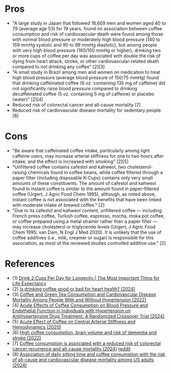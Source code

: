 # Pros
- "A large study in Japan that followed 18,609 men and women aged 40 to 79 (average age 53) for 19 years, found no association between coffee consumption and risk of cardiovascular death were found among those with normal blood pressure or moderately high blood pressure (140 to 159 mmHg systolic and 90 to 99 mmHg diastolic), but among people with very high blood pressure (160/100 mmHg or higher), drinking two or more cups of coffee per day was associated with double the risk of dying from heart attack, stroke, or other cardiovascular-related death compared to not drinking any coffee" [2][3]
- "A small study in Brazil among men and women on medication to treat high blood pressure (average blood pressure of 150/75 mmHg) found that drinking caffeinated coffee (6 oz. containing 135 mg of caffeine) did not significantly raise blood pressure compared to drinking decaffeinated coffee (5 oz. containing 5 mg of caffeine) or placebo (water)" [2][4]
- Reduced risk of colorectal cancer and all-cause mortality [7]
- Reduced risk of cardiovascular disease mortality for sedentary people [8]

# Cons
- "Be aware that caffeinated coffee intake, particularly among light caffeine users, may increase arterial stiffness for one to two hours after intake, and the effect is increased with smoking" [2][5]
- "Unfiltered coffee contains cafestol and kahweol, two cholesterol-raising chemicals found in coffee beans, while coffee filtered through a paper filter (including disposable K-Cups) contains only very small amounts of these constituents. The amount of cafestol and kahweol found in instant coffee is similar to the amount found in paper-filtered coffee (Urgert, J Agric Food Chem 1995), although, as noted above, instant coffee is not associated with the benefits that have been linked with moderate intake of brewed coffee." [2]
- "Due to its cafestol and kahweol content, unfiltered coffee — including French press coffee, Turkish coffee, espresso, mocha, moka pot coffee, or coffee prepared using a metal strainer rather than a paper filter — may increase cholesterol or triglyceride levels (Urgert, J Agric Food Chem 1995; van Dam, N Engl J Med 2020). It is unlikely that the use of coffee additives (i.e., milk, creamer or sugar) is responsible for this association, as most of the reviewed studies controlled additive use." [2]

# References
- [1] [Drink 2 Cups Per Day for Longevity | The Most Important Thing for Life Expectancy](https://www.youtube.com/watch?v=Ok_Ye3ObWRE)
- [2] [Is drinking coffee good or bad for heart health? (2024)](https://www.consumerlab.com/answers/is-drinking-coffee-good-or-bad-for-heart-health/coffee-heart-health/)
- [3] [Coffee and Green Tea Consumption and Cardiovascular Disease Mortality Among People With and Without Hypertension (2022)](https://www.ahajournals.org/doi/10.1161/JAHA.122.026477)
- [4] [Acute Effects of Coffee Consumption on Blood Pressure and Endothelial Function in Individuals with Hypertension on Antihypertensive Drug Treatment: A Randomized Crossover Trial (2024)](https://pubmed.ncbi.nlm.nih.gov/38308805/)
- [5] [Acute Effect of Coffee on Central Arterial Stiffness and Hemodynamics (2020)](https://faseb.onlinelibrary.wiley.com/doi/abs/10.1096/fasebj.2020.34.s1.09417)
- [6] [High coffee consumption, brain volume and risk of dementia and stroke (2022)](https://pubmed.ncbi.nlm.nih.gov/34165394/)
- [7] [Coffee consumption is associated with a reduced risk of colorectal cancer recurrence and all-cause mortality (2024)](https://onlinelibrary.wiley.com/doi/10.1002/ijc.34879) [reddit](https://www.reddit.com/r/science/comments/1blprkc/coffee_drinkers_have_much_lower_risk_of_bowel/)
- [8] [Association of daily sitting time and coffee consumption with the risk of all-cause and cardiovascular disease mortality among US adults (2024)](https://bmcpublichealth.biomedcentral.com/articles/10.1186/s12889-024-18515-9)